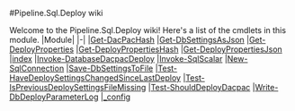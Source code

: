 #Pipeline.Sql.Deploy wiki

Welcome to the Pipeline.Sql.Deploy wiki!
Here's a list of the cmdlets in this module.
|Module|
|-|
|[Get-DacPacHash](Get-DacPacHash)
|[Get-DbSettingsAsJson](Get-DbSettingsAsJson)
|[Get-DeployProperties](Get-DeployProperties)
|[Get-DeployPropertiesHash](Get-DeployPropertiesHash)
|[Get-DeployPropertiesJson](Get-DeployPropertiesJson)
|[index](index)
|[Invoke-DatabaseDacpacDeploy](Invoke-DatabaseDacpacDeploy)
|[Invoke-SqlScalar](Invoke-SqlScalar)
|[New-SqlConnection](New-SqlConnection)
|[Save-DbSettingsToFile](Save-DbSettingsToFile)
|[Test-HaveDeploySettingsChangedSinceLastDeploy](Test-HaveDeploySettingsChangedSinceLastDeploy)
|[Test-IsPreviousDeploySettingsFileMissing](Test-IsPreviousDeploySettingsFileMissing)
|[Test-ShouldDeployDacpac](Test-ShouldDeployDacpac)
|[Write-DbDeployParameterLog](Write-DbDeployParameterLog)
|[_config](_config)
